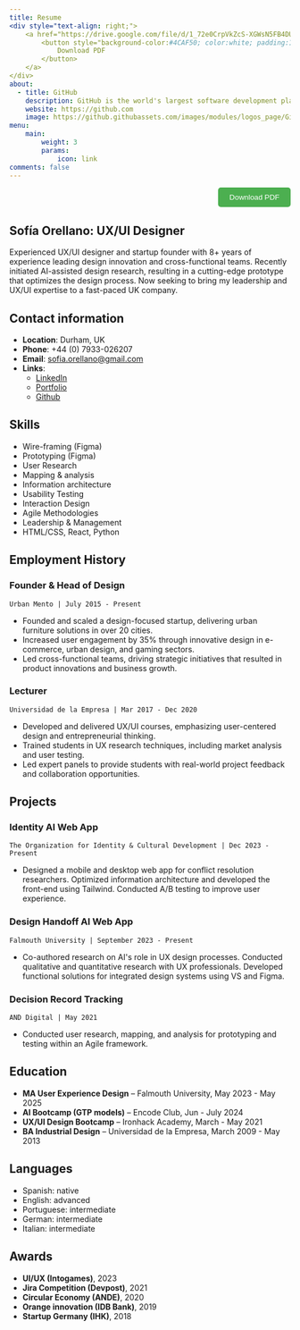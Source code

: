 ```yaml
---
title: Resume 
<div style="text-align: right;">
    <a href="https://drive.google.com/file/d/1_72e0CrpVkZcS-XGWsN5FB4DUhubxb_0/view?usp=sharing" target="_blank" style="text-decoration:none;">
        <button style="background-color:#4CAF50; color:white; padding:10px 20px; border:none; border-radius:5px; cursor:pointer;">
            Download PDF
        </button>
    </a>
</div>
about:
  - title: GitHub
    description: GitHub is the world's largest software development platform.
    website: https://github.com
    image: https://github.githubassets.com/images/modules/logos_page/GitHub-Mark.png
menu:
    main: 
        weight: 3
        params:
            icon: link
comments: false
---
```

<div style="text-align: right;">
    <a href="https://drive.google.com/file/d/1_72e0CrpVkZcS-XGWsN5FB4DUhubxb_0/view?usp=sharing" target="_blank" style="text-decoration:none;">
        <button style="background-color:#4CAF50; color:white; padding:10px 20px; border:none; border-radius:5px; cursor:pointer;">
            Download PDF
        </button>
    </a>
</div>

## Sofía Orellano: UX/UI Designer

Experienced UX/UI designer and startup founder with 8+ years of experience leading design innovation and cross-functional teams. Recently initiated AI-assisted design research, resulting in a cutting-edge prototype that optimizes the design process. Now seeking to bring my leadership and UX/UI expertise to a fast-paced UK company.

## Contact information

- **Location**: Durham, UK  
- **Phone**: +44 (0) 7933-026207  
- **Email**: <sofia.orellano@gmail.com>  
- **Links**:
  - [LinkedIn](https://www.linkedin.com/in/sofiaorellano/)  
  - [Portfolio](https://sofiaorellanoportfolio.netlify.app)  
  - [Github](https://github.com/Sofia-UX-UI?tab=repositories)

## Skills

- Wire-framing (Figma)  
- Prototyping (Figma)  
- User Research 
- Mapping & analysis
- Information architecture 
- Usability Testing  
- Interaction Design  
- Agile Methodologies  
- Leadership & Management  
- HTML/CSS, React, Python

## Employment History

### Founder & Head of Design  

`Urban Mento | July 2015 - Present`

- Founded and scaled a design-focused startup, delivering urban furniture solutions in over 20 cities.  
- Increased user engagement by 35% through innovative design in e-commerce, urban design, and gaming sectors.  
- Led cross-functional teams, driving strategic initiatives that resulted in product innovations and business growth.

### Lecturer  

`Universidad de la Empresa | Mar 2017 - Dec 2020`

- Developed and delivered UX/UI courses, emphasizing user-centered design and entrepreneurial thinking.  
- Trained students in UX research techniques, including market analysis and user testing.  
- Led expert panels to provide students with real-world project feedback and collaboration opportunities.

## Projects

### Identity AI Web App  

`The Organization for Identity & Cultural Development | Dec 2023 - Present`

- Designed a mobile and desktop web app for conflict resolution researchers. Optimized information architecture and developed the front-end using Tailwind. Conducted A/B testing to improve user experience.

### Design Handoff AI Web App  

`Falmouth University | September 2023 - Present`

- Co-authored research on AI's role in UX design processes. Conducted qualitative and quantitative research with UX professionals. Developed functional solutions for integrated design systems using VS and Figma.

### Decision Record Tracking  

`AND Digital | May 2021`

- Conducted user research, mapping, and analysis for prototyping and testing within an Agile framework.

## Education

- **MA User Experience Design** – Falmouth University, May 2023 - May 2025  
- **AI Bootcamp (GTP models)** – Encode Club, Jun - July 2024  
- **UX/UI Design Bootcamp** – Ironhack Academy, March - May 2021  
- **BA Industrial Design** – Universidad de la Empresa, March 2009 - May 2013  

## Languages

- Spanish: native
- English: advanced
- Portuguese: intermediate  
- German: intermediate
- Italian: intermediate

## Awards

- **UI/UX (Intogames)**, 2023  
- **Jira Competition (Devpost)**, 2021  
- **Circular Economy (ANDE)**, 2020  
- **Orange innovation (IDB Bank)**, 2019  
- **Startup Germany (IHK)**, 2018


<!--Coming from an industrial design background, I have a particular interest for technical aspects of projects, such as programming on different languages and different frameworks. While I enjoy participating in all stages of the design process, the design handoff is a topic that has caught my attention.

`🐋`
`🏄🏻`
`🧘🏻‍♀️`
`🌲`

## Highlights of my career

>- ***Industrial Design Studio**: Worked in an industrial design studio.*
>- ***Award-Winning Thesis**: My industrial design thesis won international awards and grants, eventually becoming a reality.*
>- ***Startup Founder**: Founded a startup based on my thesis.*
>- ***Project Development**: Designed and developed over 50 projects for the startup.*
>- ***International Speaker**: Traveled to the US, Germany, and Latin America to give talks and present the startup.*
>- ***Web Design**: Designed websites on the side.*
>- ***UX Bootcamp in Germany**: Lived in Germany during covid and completed a UX bootcamp.*
>- ***Moved to the UK**: Officially moved to the UK.*
>- ***Continued Startup Work**: Continued working on the startup, though the distance posed challenges.*
>- ***Started UX Masters**: Began a UX master’s program.*
>- ***Project Creation**: Started creating amazing projects.*
>- ***Interest in Machine Learning**: Became very interested in machine learning.*
>- ***Collaboration with Researchers**: Started collaborating with computer science researchers.*
>- ***Seeking Outstanding Projects**: Looking for outstanding projects to work on.*

To use this feature, add `links` section to frontmatter.

This page's frontmatter:

```yaml
links:
  - title: GitHub
    description: GitHub is the world's largest software development platform.
    website: https://github.com
    image: https://github.githubassets.com/images/modules/logos_page/GitHub-Mark.png
  - title: TypeScript
    description: TypeScript is a typed superset of JavaScript that compiles to plain JavaScript.
    website: https://www.typescriptlang.org
    image: ts-logo-128.jpg
```

`image` field accepts both local and external images.

